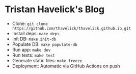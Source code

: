 # Tristan Havelick's Blog

* Clone: `git clone https://github.com/thavelick/thavelick.github.io.git`
* Install deps: `make deps`
* Init DB: `make init-db`
* Populate DB: `make populate-db`
* Run app: `make dev`
* Run tests: `make test`
* Generate static files: `make freeze`
* Deployment: Automatic via GitHub Actions on push


